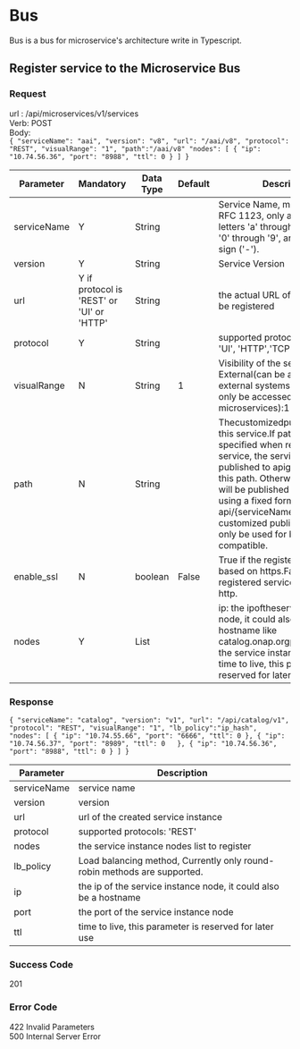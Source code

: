 # Bus

Bus is a bus for microservice's architecture write in Typescript.

## Register service to the Microservice Bus

### Request

url : /api/microservices/v1/services  
Verb: POST  
Body:   
`
{
  "serviceName": "aai",
  "version": "v8",
  "url": "/aai/v8",
  "protocol": "REST",
  "visualRange": "1",
  "path":"/aai/v8"
  "nodes": [
    {
      "ip": "10.74.56.36",
      "port": "8988",
      "ttl": 0
    }
  ]
}
`


|Parameter|Mandatory|Data Type|Default|Description
|---|---|---|---|---|
| serviceName | Y                                         | String  |       | Service Name, must comply with RFC 1123, only allowsthe ASCII letters 'a' through 'z' , the digits '0' through '9', and the minus sign ('-').                                                                                                                                                                                                      |
| version     | Y                                         | String  |       | Service Version                                                                                                                                                                                                                                                                                                                                    |
| url         | Y if protocol is 'REST' or 'UI' or 'HTTP' | String  |       | the actual URL of the service to be registered                                                                                                                                                                                                                                                                                                     |
| protocol    | Y                                         | String  |       | supported protocols: 'REST', 'UI', 'HTTP','TCP'                                                                                                                                                                                                                                                                                                    |
| visualRange | N                                         | String  | 1     | Visibility of the service. External(can be accessed by external systems):0 Internal(can only be accessed by ONAP microservices):1                                                                                                                                                                                                                  |
| path        | N                                         | String  |       | Thecustomizedpublish path of this service.If path parameter is specified when registering the service, the service will be published to apigateway under this path. Otherwise, the service will be published to apigateway using a fixed format: api/{serviceName}/{version}.The customized publish path should only be used for back-compatible.  |
| enable_ssl  | N                                         | boolean | False | True if the registered service is based on https.False if the registered service is based on http.                                                                                                                                                                                                                                                 |
| nodes       | Y                                         | List    |       | ip: the ipoftheservice instance node, it could also be a hostname like catalog.onap.orgport: the port of the service instance nodettl: time to live, this parameter is reserved for later use                                                                                                                                                      |
### Response

`{
  "serviceName": "catalog",
  "version": "v1",
  "url": "/api/catalog/v1",
  "protocol": "REST",
  "visualRange": "1",
 "lb_policy":"ip_hash",
  "nodes": [
    {
      "ip": "10.74.55.66",
      "port": "6666",
      "ttl": 0
    },
    {
      "ip": "10.74.56.37",
      "port": "8989",
      "ttl": 0  
    },
    {
      "ip": "10.74.56.36",
      "port": "8988",
      "ttl": 0
    }
  ]
}`

| Parameter | Description                                                             |
|-------------|--------------------------------------------------------------------------|
| serviceName | service name                                                             |
| version     | version                                                                  |
| url         | url of the created service instance                                      |
| protocol    | supported protocols: 'REST'                                              |
| nodes       | the service instance nodes list to register                              |
| lb_policy   | Load balancing method, Currently only round-robin methods are supported. |
| ip          | the ip of the service instance node, it could also be a hostname         |
| port        | the port of the service instance node                                    |
| ttl         | time to live, this parameter is reserved for later use                   |

### Success Code
201

### Error Code
422 Invalid Parameters  
500 Internal Server Error
